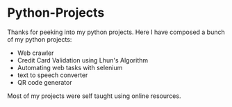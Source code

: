 # Python-Projects

Thanks for peeking into my python projects. Here I have composed a bunch of my python projects:
- Web crawler
- Credit Card Validation using Lhun's Algorithm
- Automating web tasks with selenium
- text to speech converter 
- QR code generator 

Most of my projects were self taught using online resources. 
